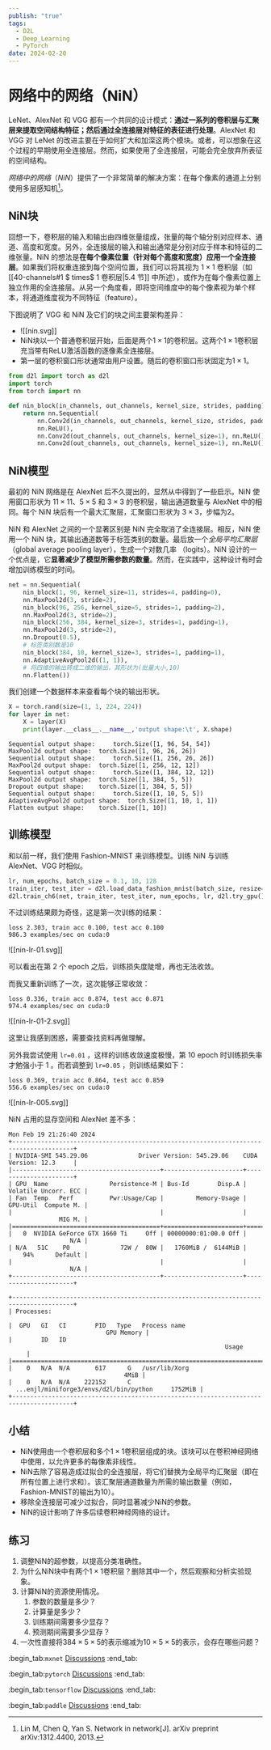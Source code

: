 ```yaml
---
publish: "true"
tags:
  - D2L
  - Deep_Learning
  - PyTorch
date: 2024-02-20
---
```

# 网络中的网络（NiN）

LeNet、AlexNet 和 VGG 都有一个共同的设计模式：**通过一系列的卷积层与汇聚层来提取空间结构特征；然后通过全连接层对特征的表征进行处理**。AlexNet 和 VGG 对 LeNet 的改进主要在于如何扩大和加深这两个模块。或者，可以想象在这个过程的早期使用全连接层。然而，如果使用了全连接层，可能会完全放弃所表征的空间结构。

*网络中的网络*（*NiN*）提供了一个非常简单的解决方案：在每个像素的通道上分别使用多层感知机[^1]。

## NiN块

回想一下，卷积层的输入和输出由四维张量组成，张量的每个轴分别对应样本、通道、高度和宽度。另外，全连接层的输入和输出通常是分别对应于样本和特征的二维张量。NiN 的想法是**在每个像素位置（针对每个高度和宽度）应用一个全连接层**。如果我们将权重连接到每个空间位置，我们可以将其视为 $1\times 1$ 卷积层（如 [[40-channels#1 $ times$ 1 卷积层|5.4 节]] 中所述），或作为在每个像素位置上独立作用的全连接层。从另一个角度看，即将空间维度中的每个像素视为单个样本，将通道维度视为不同特征（feature）。

下图说明了 VGG 和 NiN 及它们的块之间主要架构差异：
- ![[nin.svg]]
- NiN块以一个普通卷积层开始，后面是两个$1 \times 1$的卷积层。这两个$1 \times 1$卷积层充当带有ReLU激活函数的逐像素全连接层。
- 第一层的卷积窗口形状通常由用户设置。随后的卷积窗口形状固定为$1 \times 1$。

```python
from d2l import torch as d2l
import torch
from torch import nn

def nin_block(in_channels, out_channels, kernel_size, strides, padding):
    return nn.Sequential(
        nn.Conv2d(in_channels, out_channels, kernel_size, strides, padding),
        nn.ReLU(),
        nn.Conv2d(out_channels, out_channels, kernel_size=1), nn.ReLU(),
        nn.Conv2d(out_channels, out_channels, kernel_size=1), nn.ReLU())
```

## NiN模型

最初的 NiN 网络是在 AlexNet 后不久提出的，显然从中得到了一些启示。NiN 使用窗口形状为 $11\times 11$、$5\times 5$ 和 $3\times 3$ 的卷积层，输出通道数量与 AlexNet 中的相同。每个 NiN 块后有一个最大汇聚层，汇聚窗口形状为 $3\times 3$，步幅为2。

NiN 和 AlexNet 之间的一个显著区别是 NiN 完全取消了全连接层。相反，NiN 使用一个 NiN 块，其输出通道数等于标签类别的数量。最后放一个*全局平均汇聚层*（global average pooling layer），生成一个对数几率	（logits）。NiN 设计的一个优点是，它**显著减少了模型所需参数的数量**。然而，在实践中，这种设计有时会增加训练模型的时间。

```python
net = nn.Sequential(
    nin_block(1, 96, kernel_size=11, strides=4, padding=0),
    nn.MaxPool2d(3, stride=2),
    nin_block(96, 256, kernel_size=5, strides=1, padding=2),
    nn.MaxPool2d(3, stride=2),
    nin_block(256, 384, kernel_size=3, strides=1, padding=1),
    nn.MaxPool2d(3, stride=2),
    nn.Dropout(0.5),
    # 标签类别数是10
    nin_block(384, 10, kernel_size=3, strides=1, padding=1),
    nn.AdaptiveAvgPool2d((1, 1)),
    # 将四维的输出转成二维的输出，其形状为(批量大小,10)
    nn.Flatten())
```

我们创建一个数据样本来查看每个块的输出形状。

```python
X = torch.rand(size=(1, 1, 224, 224))
for layer in net:
    X = layer(X)
    print(layer.__class__.__name__,'output shape:\t', X.shape)
```

```output
Sequential output shape:	 torch.Size([1, 96, 54, 54])
MaxPool2d output shape:	 torch.Size([1, 96, 26, 26])
Sequential output shape:	 torch.Size([1, 256, 26, 26])
MaxPool2d output shape:	 torch.Size([1, 256, 12, 12])
Sequential output shape:	 torch.Size([1, 384, 12, 12])
MaxPool2d output shape:	 torch.Size([1, 384, 5, 5])
Dropout output shape:	 torch.Size([1, 384, 5, 5])
Sequential output shape:	 torch.Size([1, 10, 5, 5])
AdaptiveAvgPool2d output shape:	 torch.Size([1, 10, 1, 1])
Flatten output shape:	 torch.Size([1, 10])

```

## 训练模型

和以前一样，我们使用 Fashion-MNIST 来训练模型。训练 NiN 与训练 AlexNet、VGG 时相似。

```python
lr, num_epochs, batch_size = 0.1, 10, 128
train_iter, test_iter = d2l.load_data_fashion_mnist(batch_size, resize=224)
d2l.train_ch6(net, train_iter, test_iter, num_epochs, lr, d2l.try_gpu())
```

不过训练结果颇为奇怪，这是第一次训练的结果：

```
loss 2.303, train acc 0.100, test acc 0.100
986.3 examples/sec on cuda:0

```

![[nin-lr-01.svg]]

可以看出在第 2 个 epoch 之后，训练损失度陡增，再也无法收敛。

而我又重新训练了一次，这次能够正常收敛：

```output
loss 0.336, train acc 0.874, test acc 0.871
974.4 examples/sec on cuda:0

```

![[nin-lr-01-2.svg]]

这里让我感到困惑，需要查找资料再做理解。

另外我尝试使用 `lr=0.01` ，这样的训练收敛速度极慢，第 10 epoch 时训练损失率才勉强小于 1 。而若调整到 `lr=0.05` ，则训练结果如下：

```output
loss 0.369, train acc 0.864, test acc 0.859
556.6 examples/sec on cuda:0

```

![[nin-lr-005.svg]]

NiN 占用的显存空间和 AlexNet 差不多：

```
Mon Feb 19 21:26:40 2024          
+---------------------------------------------------------------------------------------+  
| NVIDIA-SMI 545.29.06              Driver Version: 545.29.06    CUDA Version: 12.3     |  
|-----------------------------------------+----------------------+----------------------+  
| GPU  Name                 Persistence-M | Bus-Id        Disp.A | Volatile Uncorr. ECC |  
| Fan  Temp   Perf          Pwr:Usage/Cap |         Memory-Usage | GPU-Util  Compute M. |  
|                                         |                      |               MIG M. |  
|=========================================+======================+======================|  
|   0  NVIDIA GeForce GTX 1660 Ti     Off | 00000000:01:00.0 Off |                  N/A |  
| N/A   51C    P0              72W /  80W |   1760MiB /  6144MiB |     94%      Default |  
|                                         |                      |                  N/A |  
+-----------------------------------------+----------------------+----------------------+  
                                                                                           
+---------------------------------------------------------------------------------------+  
| Processes:                                                                            |  
|  GPU   GI   CI        PID   Type   Process name                            GPU Memory |  
|        ID   ID                                                             Usage      |  
|=======================================================================================|  
|    0   N/A  N/A       617      G   /usr/lib/Xorg                                 4MiB |  
|    0   N/A  N/A    222152      C   ...enjl/miniforge3/envs/d2l/bin/python     1752MiB |  
+---------------------------------------------------------------------------------------+
```

## 小结

* NiN使用由一个卷积层和多个$1\times 1$卷积层组成的块。该块可以在卷积神经网络中使用，以允许更多的每像素非线性。
* NiN去除了容易造成过拟合的全连接层，将它们替换为全局平均汇聚层（即在所有位置上进行求和）。该汇聚层通道数量为所需的输出数量（例如，Fashion-MNIST的输出为10）。
* 移除全连接层可减少过拟合，同时显著减少NiN的参数。
* NiN的设计影响了许多后续卷积神经网络的设计。

## 练习

1. 调整NiN的超参数，以提高分类准确性。
1. 为什么NiN块中有两个$1\times 1$卷积层？删除其中一个，然后观察和分析实验现象。
1. 计算NiN的资源使用情况。
    1. 参数的数量是多少？
    1. 计算量是多少？
    1. 训练期间需要多少显存？
    1. 预测期间需要多少显存？
1. 一次性直接将$384 \times 5 \times 5$的表示缩减为$10 \times 5 \times 5$的表示，会存在哪些问题？

:begin_tab:`mxnet`
[Discussions](https://discuss.d2l.ai/t/1870)
:end_tab:

:begin_tab:`pytorch`
[Discussions](https://discuss.d2l.ai/t/1869)
:end_tab:

:begin_tab:`tensorflow`
[Discussions](https://discuss.d2l.ai/t/1868)
:end_tab:

:begin_tab:`paddle`
[Discussions](https://discuss.d2l.ai/t/11790)
:end_tab:

[^1]: Lin M, Chen Q, Yan S. Network in network[J]. arXiv preprint arXiv:1312.4400, 2013.